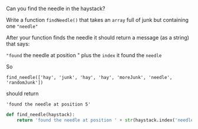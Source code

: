 Can you find the needle in the haystack?

Write a function ```findNeedle()``` that takes an ```array``` full of junk but containing one ```"needle"```

After your function finds the needle it should return a message (as a string) that says:

```"found``` the needle at position " plus the ```index``` it found the ```needle```

So

    find_needle(['hay', 'junk', 'hay', 'hay', 'moreJunk', 'needle', 'randomJunk'])

should return

    'found the needle at position 5'
```py
def find_needle(haystack):
    return 'found the needle at position ' + str(haystack.index('needle'))
```
